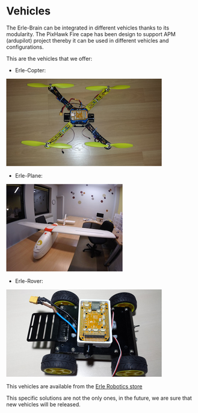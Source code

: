 # Vehicles

The Erle-Brain can be integrated in different vehicles thanks to its modularity. The PixHawk Fire cape has been design to support APM (ardupilot) project thereby it can be used in different vehicles and configurations.

This are the vehicles that we offer:

- Erle-Copter:

![copter](../img/copter.png)


- Erle-Plane:

![plane](../img/plane.jpg)


- Erle-Rover:

![rover](../img/rover.png)


This vehicles are available from the [Erle Robotics store](https://erlerobotics.com/blog/product/vehicles)

This specific solutions are not the only ones, in the future, we are sure that new vehicles will be released.
